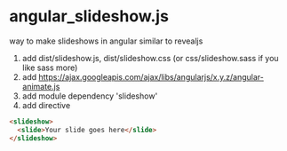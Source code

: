 # angular_slideshow.js
way to make slideshows in angular similar to revealjs

1. add dist/slideshow.js, dist/slideshow.css (or css/slideshow.sass if you like sass more)
2. add https://ajax.googleapis.com/ajax/libs/angularjs/x.y.z/angular-animate.js
3. add module dependency 'slideshow'
4. add directive
```html
<slideshow>
  <slide>Your slide goes here</slide>
</slideshow>
```
